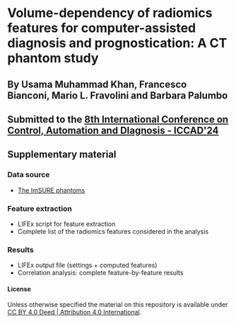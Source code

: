 # Volume-dependency of radiomics features for computer-assisted diagnosis and prognostication: A CT phantom study

## By Usama Muhammad Khan, Francesco Bianconi, Mario L. Fravolini and Barbara Palumbo

## Submitted to the [8th International Conference on Control, Automation and DIagnosis - ICCAD'24](https://www.iccad-conf.com/)

## Supplementary material

### Data source
- [The ImSURE phantoms](https://figshare.com/collections/ImSURE_Phantoms/5625439)

### Feature extraction
- LIFEx script for feature extraction
- Complete list of the radiomics features considered in the analysis

### Results
- LIFEx output file (settings + computed features)
- Correlation analysis: complete feature-by-feature results

#### License
Unless otherwise specified the material on this repository is available under [CC BY 4.0 Deed | Attribution 4.0 International](https://creativecommons.org/licenses/by/4.0/).
